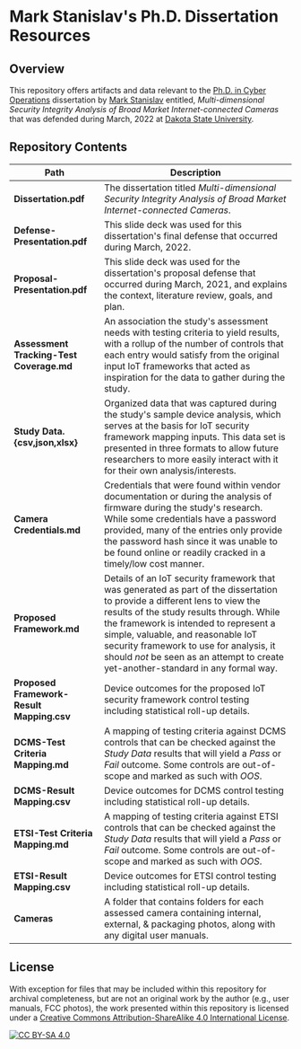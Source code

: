 # Mark Stanislav's Ph.D. Dissertation Resources
## Overview
This repository offers artifacts and data relevant to the [Ph.D. in Cyber Operations](https://dsu.edu/programs/phdco/index.html) dissertation by [Mark Stanislav](https://uncompiled.com/) entitled, _Multi-dimensional Security Integrity Analysis of Broad Market Internet-connected Cameras_ that was defended during March, 2022 at [Dakota State University](https://dsu.edu/).

## Repository Contents
|Path|Description|
|-|-|
|**Dissertation.pdf**| The dissertation titled _Multi-dimensional Security Integrity Analysis of Broad Market Internet-connected Cameras_.|
|**Defense-Presentation.pdf**| This slide deck was used for this dissertation's final defense that occurred during March, 2022.|
|**Proposal-Presentation.pdf**| This slide deck was used for the dissertation's proposal defense that occurred during March, 2021, and explains the context, literature review, goals, and plan.|
|**Assessment Tracking-Test Coverage.md**|An association the study's assessment needs with testing criteria to yield results, with a rollup of the number of controls that each entry would satisfy from the original input IoT frameworks that acted as inspiration for the data to gather during the study.|
|**Study Data.{csv,json,xlsx}**|Organized data that was captured during the study's sample device analysis, which serves at the basis for IoT security framework mapping inputs. This data set is presented in three formats to allow future researchers to more easily interact with it for their own analysis/interests.|
|**Camera Credentials.md**|Credentials that were found within vendor documentation or during the analysis of firmware during the study's research. While some credentials have a password provided, many of the entries only provide the password hash since it was unable to be found online or readily cracked in a timely/low cost manner.|
|**Proposed Framework.md**|Details of an IoT security framework that was generated as part of the dissertation to provide a different lens to view the results of the study results through. While the framework is intended to represent a simple, valuable, and reasonable IoT security framework to use for analysis, it should _not_ be seen as an attempt to create yet-another-standard in any formal way.|
|**Proposed Framework-Result Mapping.csv**|Device outcomes for the proposed IoT security framework control testing including statistical roll-up details.|
|**DCMS-Test Criteria Mapping.md**|A mapping of testing criteria against DCMS controls that can be checked against the _Study Data_ results that will yield a _Pass_ or _Fail_ outcome. Some controls are out-of-scope and marked as such with _OOS_.|
|**DCMS-Result Mapping.csv**|Device outcomes for DCMS control testing including statistical roll-up details.|
|**ETSI-Test Criteria Mapping.md**|A mapping of testing criteria against ETSI controls that can be checked against the _Study Data_ results that will yield a _Pass_ or _Fail_ outcome. Some controls are out-of-scope and marked as such with _OOS_.|
|**ETSI-Result Mapping.csv**|Device outcomes for ETSI control testing including statistical roll-up details.|
|**Cameras**|A folder that contains folders for each assessed camera containing internal, external, & packaging photos, along with any digital user manuals.|

## License
With exception for files that may be included within this repository for archival completeness, but are not an original work by the author (e.g., user manuals, FCC photos), the work presented within this repository is licensed under a
[Creative Commons Attribution-ShareAlike 4.0 International License][cc-by-sa].

[![CC BY-SA 4.0][cc-by-sa-image]][cc-by-sa]

[cc-by-sa]: http://creativecommons.org/licenses/by-sa/4.0/
[cc-by-sa-image]: https://licensebuttons.net/l/by-sa/4.0/88x31.png
[cc-by-sa-shield]: https://img.shields.io/badge/License-CC%20BY--SA%204.0-lightgrey.svg

